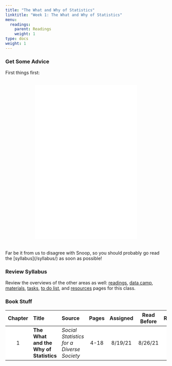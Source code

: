 ```yaml
---
title: "The What and Why of Statistics"
linktitle: "Week 1: The What and Why of Statistics"
menu:
  readings:
    parent: Readings
    weight: 1
type: docs
weight: 1
---
```

<script src="/rmarkdown-libs/kePrint/kePrint.js"></script>
<link href="/rmarkdown-libs/lightable/lightable.css" rel="stylesheet" />



<style>
table > tbody > tr:hover > td, table > tbody > tr:hover > th {
  background-color: #ffffff;
}
</style>

### Get Some Advice
First things first:
<br>
<br>
<center>
<iframe src="/videos/snoop_syllabus.mp4" width="320" height="480" frameBorder="0">Read the syllabus.</iframe>
</center>
<br>
<br>Far be it from us to disagree with Snoop, so you should probably go read the [syllabus](/syllabus/) as soon as possible!

### Review Syllabus
Review the overviews of the other areas as well: [readings](/readings/), [data camp](/datacamp/), [materials](/materials/), [tasks](/tasks/), [to do list](/due/), and [resources](/resources/) pages for this class.

### Book Stuff




<table class="table table-striped table-hover" style="width: auto !important; margin-left: auto; margin-right: auto;">
 <thead>
  <tr>
   <th style="text-align:center;background-color: #ffffff !important;vertical-align: middle !important;"> Chapter </th>
   <th style="text-align:left;background-color: #ffffff !important;vertical-align: middle !important;"> Title </th>
   <th style="text-align:left;background-color: #ffffff !important;vertical-align: middle !important;"> Source </th>
   <th style="text-align:center;background-color: #ffffff !important;vertical-align: middle !important;"> Pages </th>
   <th style="text-align:center;background-color: #ffffff !important;vertical-align: middle !important;"> Assigned </th>
   <th style="text-align:center;background-color: #ffffff !important;vertical-align: middle !important;"> Read Before </th>
   <th style="text-align:center;background-color: #ffffff !important;vertical-align: middle !important;"> Required </th>
  </tr>
 </thead>
<tbody>
  <tr>
   <td style="text-align:center;width: 5em; background-color: #ffffff !important;vertical-align: middle !important;"> 1 </td>
   <td style="text-align:left;width: 20em; background-color: #ffffff !important;vertical-align: middle !important;"> <b>The What and the Why of Statistics</b> </td>
   <td style="text-align:left;width: 12em; background-color: #ffffff !important;vertical-align: middle !important;"> <i>Social Statistics for a Diverse Society</i> </td>
   <td style="text-align:center;width: 5em; background-color: #ffffff !important;vertical-align: middle !important;"> 4-18 </td>
   <td style="text-align:center;width: 10em; background-color: #ffffff !important;vertical-align: middle !important;"> 8/19/21 </td>
   <td style="text-align:center;width: 10em; background-color: #ffffff !important;vertical-align: middle !important;"> 8/26/21 </td>
   <td style="text-align:center;width: 10em; background-color: #ffffff !important;vertical-align: middle !important;"> <svg aria-hidden="true" role="img" viewbox="0 0 512 512" style="height:15px;width:15px;vertical-align:-0.125em;margin-left:auto;margin-right:auto;font-size:inherit;fill:#428bca;overflow:visible;position:relative;"><path d="M0 256C0 114.6 114.6 0 256 0C397.4 0 512 114.6 512 256C512 397.4 397.4 512 256 512C114.6 512 0 397.4 0 256zM371.8 211.8C382.7 200.9 382.7 183.1 371.8 172.2C360.9 161.3 343.1 161.3 332.2 172.2L224 280.4L179.8 236.2C168.9 225.3 151.1 225.3 140.2 236.2C129.3 247.1 129.3 264.9 140.2 275.8L204.2 339.8C215.1 350.7 232.9 350.7 243.8 339.8L371.8 211.8z"></path></svg> </td>
  </tr>
</tbody>
</table>
